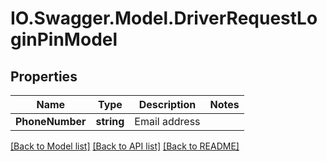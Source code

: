# IO.Swagger.Model.DriverRequestLoginPinModel
## Properties

Name | Type | Description | Notes
------------ | ------------- | ------------- | -------------
**PhoneNumber** | **string** | Email address | 

[[Back to Model list]](../README.md#documentation-for-models) [[Back to API list]](../README.md#documentation-for-api-endpoints) [[Back to README]](../README.md)

